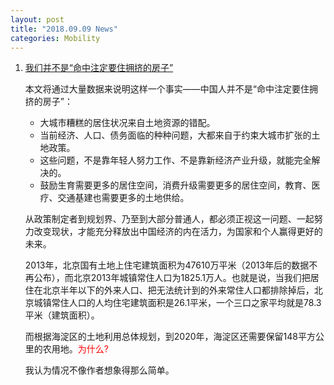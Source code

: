 ```yaml
---
layout: post
title: "2018.09.09 News"
categories: Mobility
---
```


1. [我们并不是“命中注定要住拥挤的房子”](https://www.weibo.com/mygroups?gid=4268645918050740&wvr=6&leftnav=1#_0)

    本文将通过大量数据来说明这样一个事实——中国人并不是“命中注定要住拥挤的房子”：

    - 大城市糟糕的居住状况来自土地资源的错配。
    - 当前经济、人口、债务面临的种种问题，大都来自于约束大城市扩张的土地政策。
    - 这些问题，不是靠年轻人努力工作、不是靠新经济产业升级，就能完全解决的。
    - 鼓励生育需要更多的居住空间，消费升级需要更多的居住空间，教育、医疗、交通基建也需要更多的土地供给。
    
    从政策制定者到规划界、乃至到大部分普通人，都必须正视这一问题、一起努力改变现状，才能充分释放出中国经济的内在活力，为国家和个人赢得更好的未来。

    2013年，北京国有土地上住宅建筑面积为47610万平米（2013年后的数据不再公布），而北京2013年城镇常住人口为1825.1万人。也就是说，当我们把居住在北京半年以下的外来人口、把无法统计到的外来常住人口都排除掉后，北京城镇常住人口的人均住宅建筑面积是26.1平米，一个三口之家平均就是78.3平米（建筑面积）。

    而根据海淀区的土地利用总体规划，到2020年，海淀区还需要保留148平方公里的农用地。<font color='red'>为什么?</font>

    我认为情况不像作者想象得那么简单。

